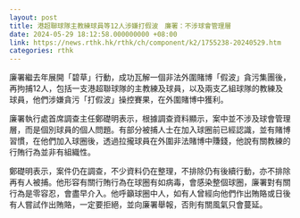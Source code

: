 ```yaml
---
layout: post
title: 港超聯球隊主教練球員等12人涉嫌打假波　廉署：不涉球會管理層
date: 2024-05-29 18:12:58.000000000 +08:00
link: https://news.rthk.hk/rthk/ch/component/k2/1755238-20240529.htm
categories: rthk
---
```


廉署繼去年展開「碧草」行動，成功瓦解一個非法外圍賭博「假波」貪污集團後，再拘捕12人，包括一支港超聯球隊的主教練及球員，以及兩支乙組球隊的教練及球員，他們涉嫌貪污「打假波」操控賽果，在外圍賭博中獲利。

廉署執行處首席調查主任鄭礎明表示，根據調查資料顯示，案中並不涉及球會管理層，而是個別球員的個人問題。有部分被捕人士在加入球圈前已經認識，並有賭博習慣，在他們加入球圈後，透過拉攏球員在外圍非法賭博中賺錢，他說有關教練的行賄行為並非有組織性。

鄭礎明表示，案件仍在調查，不少資料仍在整理，不排除仍有後續行動，亦不排除再有人被捕。他形容有關行賄行為在球圈有如病毒，會感染整個球圈，廉署對有關行為是零容忍，會盡早介入。他呼籲球圈中人，如有人曾經向他們作出賄賂或日後有人嘗試作出賄賂，一定要拒絕，並向廉署舉報，否則有關風氣只會蔓延。
